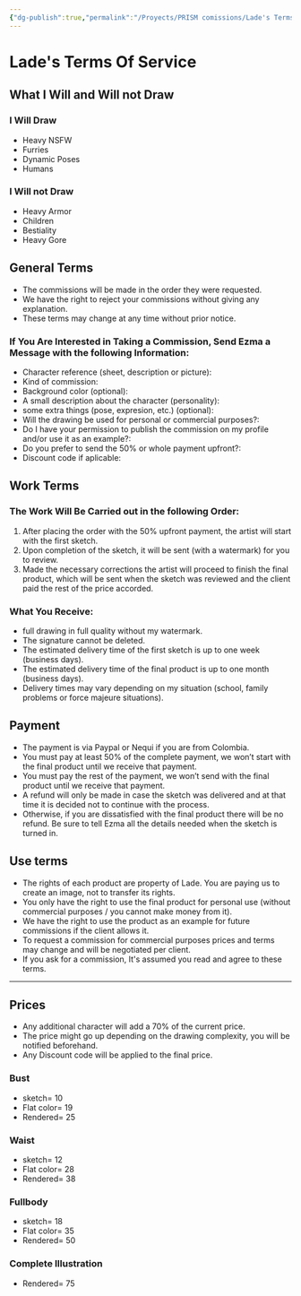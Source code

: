```yaml
---
{"dg-publish":true,"permalink":"/Proyects/PRISM comissions/Lade's Terms Of Service/","title":"Lade's Terms Of Service","updated":"2023-10-25T22:42:43.132-05:00"}
---
```



# Lade's Terms Of Service

## What I Will and Will not Draw

### I Will Draw

- Heavy NSFW
- Furries
- Dynamic Poses
- Humans

### I Will not Draw

- Heavy Armor
- Children
- Bestiality
- Heavy Gore

## General Terms

- The commissions will be made in the order they were requested.
- We have the right to reject your commissions without giving any explanation.
- These terms may change at any time without prior notice.

### If You Are Interested in Taking a Commission, Send Ezma a Message with the following Information:

- Character reference (sheet, description or picture):
- Kind of commission:
- Background color (optional):
- A small description about the character (personality):
- some extra things (pose, expresion, etc.) (optional):
- Will the drawing be used for personal or commercial purposes?:
- Do I have your permission to publish the commission on my profile and/or use it as an example?:
- Do you prefer to send the 50% or whole payment upfront?:
- Discount code if aplicable:

## Work Terms

### The Work Will Be Carried out in the following Order:

1. After placing the order with the 50% upfront payment, the artist will start with the first sketch.
2. Upon completion of the sketch, it will be sent (with a watermark) for you to review.
3. Made the necessary corrections the artist will proceed to finish the final product, which will be sent when the sketch was reviewed and the client paid the rest of the price accorded.

### What You Receive:

- full drawing in full quality without my watermark.
- The signature cannot be deleted.
- The estimated delivery time of the first sketch is up to one week (business days).
- The estimated delivery time of the final product is up to one month (business days).
- Delivery times may vary depending on my situation (school, family problems or force majeure situations).

## Payment

- The payment is via Paypal or Nequi if you are from Colombia.
- You must pay at least 50% of the complete payment, we won’t start with the final product until we receive that payment.
- You must pay the rest of the payment, we won’t send with the final product until we receive that payment.
- A refund will only be made in case the sketch was delivered and at that time it is decided not to continue with the process.
- Otherwise, if you are dissatisfied with the final product there will be no refund. Be sure to tell Ezma all the details needed when the sketch is turned in.

## Use terms

- The rights of each product are property of Lade. You are paying us to create an image, not to transfer its rights.
- You only have the right to use the final product for personal use (without commercial purposes / you cannot make money from it).
- We have the right to use the product as an example for future commissions if the client allows it.
- To request a commission for commercial purposes prices and terms may change and will be negotiated per client.
- If you ask for a commission, It's assumed you read and agree to these terms.
---

## Prices

- Any additional character will add a 70% of the current price. 
- The price might go up depending on the drawing complexity, you will be notified beforehand.
- Any Discount code will be applied to the final price.

### Bust

- sketch= 10
- Flat color= 19
- Rendered= 25

### Waist

- sketch= 12
- Flat color= 28
- Rendered= 38

### Fullbody

- sketch= 18
- Flat color= 35
- Rendered= 50

### Complete Illustration

- Rendered= 75
